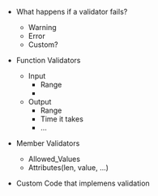 

- What happens if a validator fails?
    - Warning
    - Error
    - Custom?
    

- Function Validators
    - Input
        - Range
        - 
    - Output
        - Range
        - Time it takes
        - ...


- Member Validators
    - Allowed_Values
    - Attributes(len, value, ...)
    
- Custom Code that implemens validation
